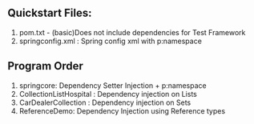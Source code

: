 ## Quickstart Files:
1. pom.txt - (basic)Does not include dependencies for Test Framework
2. springconfig.xml : Spring config xml with p:namespace

## Program Order
1. springcore: Dependency Setter Injection + p:namespace
2. CollectionListHospital : Dependency injection on Lists
3. CarDealerCollection : Dependency injection on Sets
4. ReferenceDemo: Dependency Injection using Reference types
